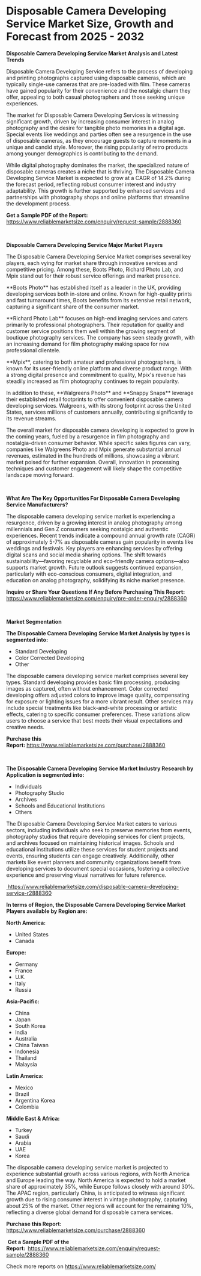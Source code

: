 <p><h1>Disposable Camera Developing Service Market Size, Growth and Forecast from 2025 - 2032</h1></p><p><strong>Disposable Camera Developing Service Market Analysis and Latest Trends</strong></p>
<p><p>Disposable Camera Developing Service refers to the process of developing and printing photographs captured using disposable cameras, which are typically single-use cameras that are pre-loaded with film. These cameras have gained popularity for their convenience and the nostalgic charm they offer, appealing to both casual photographers and those seeking unique experiences.</p><p>The market for Disposable Camera Developing Services is witnessing significant growth, driven by increasing consumer interest in analog photography and the desire for tangible photo memories in a digital age. Special events like weddings and parties often see a resurgence in the use of disposable cameras, as they encourage guests to capture moments in a unique and candid style. Moreover, the rising popularity of retro products among younger demographics is contributing to the demand.</p><p>While digital photography dominates the market, the specialized nature of disposable cameras creates a niche that is thriving. The Disposable Camera Developing Service Market is expected to grow at a CAGR of 14.2% during the forecast period, reflecting robust consumer interest and industry adaptability. This growth is further supported by enhanced services and partnerships with photography shops and online platforms that streamline the development process.</p></p>
<p><strong>Get a Sample PDF of the Report:&nbsp;</strong> <a href="https://www.reliablemarketsize.com/enquiry/request-sample/2888360?utm_campaign=3205&utm_medium=2&utm_source=Github&utm_content=ia&utm_term=14032025&utm_id=disposable-camera-developing-service">https://www.reliablemarketsize.com/enquiry/request-sample/2888360</a></p>
<p>&nbsp;</p>
<p><strong>Disposable Camera Developing Service Major Market Players</strong></p>
<p><p>The Disposable Camera Developing Service Market comprises several key players, each vying for market share through innovative services and competitive pricing. Among these, Boots Photo, Richard Photo Lab, and Mpix stand out for their robust service offerings and market presence.</p><p>**Boots Photo** has established itself as a leader in the UK, providing developing services both in-store and online. Known for high-quality prints and fast turnaround times, Boots benefits from its extensive retail network, capturing a significant share of the consumer market.</p><p>**Richard Photo Lab** focuses on high-end imaging services and caters primarily to professional photographers. Their reputation for quality and customer service positions them well within the growing segment of boutique photography services. The company has seen steady growth, with an increasing demand for film photography making space for new professional clientele.</p><p>**Mpix**, catering to both amateur and professional photographers, is known for its user-friendly online platform and diverse product range. With a strong digital presence and commitment to quality, Mpix's revenue has steadily increased as film photography continues to regain popularity.</p><p>In addition to these, **Walgreens Photo** and **Snappy Snaps** leverage their established retail footprints to offer convenient disposable camera developing services. Walgreens, with its strong footprint across the United States, services millions of customers annually, contributing significantly to its revenue streams.</p><p>The overall market for disposable camera developing is expected to grow in the coming years, fueled by a resurgence in film photography and nostalgia-driven consumer behavior. While specific sales figures can vary, companies like Walgreens Photo and Mpix generate substantial annual revenues, estimated in the hundreds of millions, showcasing a vibrant market poised for further expansion. Overall, innovation in processing techniques and customer engagement will likely shape the competitive landscape moving forward.</p></p>
<p>&nbsp;</p>
<p><strong>What Are The Key Opportunities For Disposable Camera Developing Service Manufacturers?</strong></p>
<p><p>The disposable camera developing service market is experiencing a resurgence, driven by a growing interest in analog photography among millennials and Gen Z consumers seeking nostalgic and authentic experiences. Recent trends indicate a compound annual growth rate (CAGR) of approximately 5-7% as disposable cameras gain popularity in events like weddings and festivals. Key players are enhancing services by offering digital scans and social media sharing options. The shift towards sustainability—favoring recyclable and eco-friendly camera options—also supports market growth. Future outlook suggests continued expansion, particularly with eco-conscious consumers, digital integration, and education on analog photography, solidifying its niche market presence.</p></p>
<p><strong>Inquire or Share Your Questions If Any Before Purchasing This Report:</strong> <a href="https://www.reliablemarketsize.com/enquiry/pre-order-enquiry/2888360?utm_campaign=3205&utm_medium=2&utm_source=Github&utm_content=ia&utm_term=14032025&utm_id=disposable-camera-developing-service">https://www.reliablemarketsize.com/enquiry/pre-order-enquiry/2888360</a></p>
<p>&nbsp;</p>
<p><strong>Market Segmentation</strong></p>
<p><strong>The Disposable Camera Developing Service Market Analysis by types is segmented into:</strong></p>
<p><ul><li>Standard Developing</li><li>Color Corrected Developing</li><li>Other</li></ul></p>
<p><p>The disposable camera developing service market comprises several key types. Standard developing provides basic film processing, producing images as captured, often without enhancement. Color corrected developing offers adjusted colors to improve image quality, compensating for exposure or lighting issues for a more vibrant result. Other services may include special treatments like black-and-white processing or artistic effects, catering to specific consumer preferences. These variations allow users to choose a service that best meets their visual expectations and creative needs.</p></p>
<p><strong>Purchase this Report:&nbsp;</strong><a href="https://www.reliablemarketsize.com/purchase/2888360?utm_campaign=3205&utm_medium=2&utm_source=Github&utm_content=ia&utm_term=14032025&utm_id=disposable-camera-developing-service">https://www.reliablemarketsize.com/purchase/2888360</a></p>
<p>&nbsp;</p>
<p><strong>The Disposable Camera Developing Service Market Industry Research by Application is segmented into:</strong></p>
<p><ul><li>Individuals</li><li>Photography Studio</li><li>Archives</li><li>Schools and Educational Institutions</li><li>Others</li></ul></p>
<p><p>The Disposable Camera Developing Service Market caters to various sectors, including individuals who seek to preserve memories from events, photography studios that require developing services for client projects, and archives focused on maintaining historical images. Schools and educational institutions utilize these services for student projects and events, ensuring students can engage creatively. Additionally, other markets like event planners and community organizations benefit from developing services to document special occasions, fostering a collective experience and preserving visual narratives for future reference.</p></p>
<p><a href="https://www.reliablemarketsize.com/disposable-camera-developing-service-r2888360?utm_campaign=3205&utm_medium=2&utm_source=Github&utm_content=ia&utm_term=14032025&utm_id=disposable-camera-developing-service">&nbsp;https://www.reliablemarketsize.com/disposable-camera-developing-service-r2888360</a></p>
<p><strong>In terms of Region, the Disposable Camera Developing Service Market Players available by Region are:</strong></p>
<p>
    <p> <strong> North America: </strong>
        <ul>
            <li>United States</li>
            <li>Canada</li>
        </ul>
        </p> 
    <p> <strong> Europe: </strong>
        <ul>
            <li>Germany</li>
            <li>France</li>
            <li>U.K.</li>
            <li>Italy</li>
            <li>Russia</li>
        </ul>
        </p> 
    <p> <strong> Asia-Pacific: </strong>
        <ul>
            <li>China</li>
            <li>Japan</li>
            <li>South Korea</li>
            <li>India</li>
            <li>Australia</li>
            <li>China Taiwan</li>
            <li>Indonesia</li>
            <li>Thailand</li>
            <li>Malaysia</li>
        </ul>
        </p> 
    <p> <strong> Latin America: </strong>
        <ul>
            <li>Mexico</li>
            <li>Brazil</li>
            <li>Argentina Korea</li>
            <li>Colombia</li>
        </ul>
        </p> 
    <p> <strong> Middle East & Africa: </strong>
        <ul>
            <li>Turkey</li>
            <li>Saudi</li>
            <li>Arabia</li>
            <li>UAE</li>
            <li>Korea</li>
        </ul>
    </p>
    </p>
<p><p>The disposable camera developing service market is projected to experience substantial growth across various regions, with North America and Europe leading the way. North America is expected to hold a market share of approximately 35%, while Europe follows closely with around 30%. The APAC region, particularly China, is anticipated to witness significant growth due to rising consumer interest in vintage photography, capturing about 25% of the market. Other regions will account for the remaining 10%, reflecting a diverse global demand for disposable camera services.</p></p>
<p><strong>Purchase this Report: </strong><a href="https://www.reliablemarketsize.com/purchase/2888360?utm_campaign=3205&utm_medium=2&utm_source=Github&utm_content=ia&utm_term=14032025&utm_id=disposable-camera-developing-service">https://www.reliablemarketsize.com/purchase/2888360</a></p>
<p>&nbsp;<strong>Get a Sample PDF of the Report:&nbsp;&nbsp;</strong><a href="https://www.reliablemarketsize.com/enquiry/request-sample/2888360?utm_campaign=3205&utm_medium=2&utm_source=Github&utm_content=ia&utm_term=14032025&utm_id=disposable-camera-developing-service">https://www.reliablemarketsize.com/enquiry/request-sample/2888360</a></p>
<p><strong></strong></p>
<p>Check more reports on <a href="https://www.reliablemarketsize.com/?utm_campaign=3205&utm_medium=2&utm_source=Github&utm_content=ia&utm_term=14032025&utm_id=disposable-camera-developing-service">https://www.reliablemarketsize.com/</a></p>